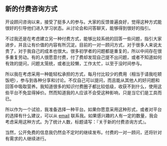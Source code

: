 <div class="inner">
<h2>新的付费咨询方式</h2>
<p>开设顾问咨询以来，接受了挺多人的参与。大家的反馈普遍良好，觉得这种方式能很好的引导他们进入学习状态。从讨论会和问答聊天，能够得到很好的指引。</p>
<p>不过我还是在考虑建立另一种付费方式，能够比较系统的回答一些问题，指引大家进步，并且让有价值的内容有所沉淀。目前的一对一顾问方式，对于很多人来说太贵了，对于我自己的成本也很大。很多初学者的问题都是重复的，所以中间存在很多重复劳动。有的人很愿意付费，付了费却发现自己提不出问题，或者不知道如何有效的提问，问题太笼统，或者比较懒，工作太忙，以至于没时间参与。</p>
<p>所以我在考虑采用一种能轻松承担的方式，每月付比较少的费用（相当于请我吃顿饭吧），参与到各种分享和讨论。不仅自己可以提问，而且能从其他人的好问题和回答中吸取营养。我知道很多的知识付费圈子都比较低级，收获不到什么，使用这些平台不免显得掉价。然而知道我的人应该不会受这种影响，只是当它们是工具而已。</p>
<p>所以作为一个试验，我准备选择一种平台。如果你愿意采用这种形式，或者对平台的选择有什么建议，可以从 <a href="mailto:yinwang.advising@gmail.com?subject=关于新的付费咨询方式&amp;body=王垠先生：%0A">email</a> 联系我。如果感兴趣的人有一定的数量，我会考虑采用这种方式。为了统计人数，标题请写：『关于新的付费咨询方式』。</p>
<p>当然，公开免费的信息我仍然会不定时的继续发布。付费的一对一顾问，还将针对有需求的人继续进行。</p>
</div>
<!--
<div class="ad-banner" style="margin-top: 5px">
<script async src="//pagead2.googlesyndication.com/pagead/js/adsbygoogle.js"></script>
<ins class="adsbygoogle"
                    style="display:inline-block;width:100%;height:90px"
                    data-ad-client="ca-pub-1331524016319584"
                    data-ad-slot="6657867155"></ins>
<script>(adsbygoogle = window.adsbygoogle || []).push({});</script>
</div>
<script data-ad-client="ca-pub-1331524016319584" async
            src="https://pagead2.googlesyndication.com/pagead/js/adsbygoogle.js">
</script>
        -->
    